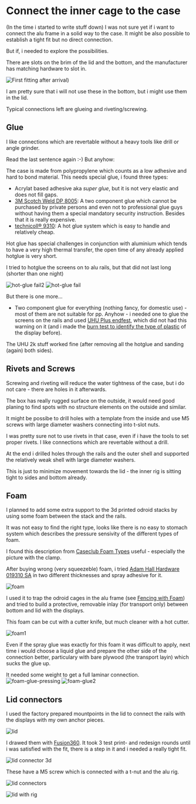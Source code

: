 # Connect the inner cage to the case

(In the time i started to write stuff down) I was not sure yet if i want to
connect the alu frame in a solid way to the case.  It might be also possible to
establish a tight fit but no direct connection.

But if, i needed to explore the possibilities.

There are slots on the brim of the lid and the bottom, and the manufacturer has
matching hardware to slot in.

![First fitting after arrival)](pics/open-box-1st-fit_sm.jpg)

I am pretty sure that i will not use these in the
bottom, but i might use them in the lid.

Typical connections left are glueing and riveting/screwing.

## Glue

I like connections which are revertable without a heavy tools like drill or
angle grinder.

Read the last sentence again :-) But anyhow:

The case is made from polypropylene which counts as a low adhesive and hard to
bond material.  This needs special glue, i found three types:

* Acrylat based adhesive aka *super glue*, but it is not very elastic and does not fill gaps.
* [3M Scotch Weld DP 8005](https://www.google.com/search?q=3M+Scotch-Weld%E2%84%A2+DP+8005): A
    two component glue which cannot be purchased by private persons and even
    not to professional glue guys without having them a special mandatory
    security instruction. Besides that it is really expensive.
* [technicoll® 9310](https://www.technicoll.eu/adhesive/technicoll-9310-3.html): A 
    hot glue system which is easy to handle and relatively cheap.

Hot glue has special challenges in conjunction with aluminium which tends to
have a very high thermal transfer, the open time of any already applied hotglue
is very short.

I tried to hotglue the screens on to alu rails, but that did not last long (shorter than one night)

![hot-glue fail2](pics/hotglue-fail2_sm.jpg)
![hot-glue fail](pics/hotglue-fail_sm.jpg)

But there is one more...

* Two component glue for everything (nothing fancy, for domestic use) - most of them are not suitable 
  for pp. Anyhow - i needed one to glue the screens on the rails and used 
  [UHU Plus endfest](https://www.uhu.com/de-de/produkte/uhu-plus-endfest-doppelkammerspritze-blister),
  which did not had this warning on it (and i made the 
  [burn test to identify the type of plastic](https://mediencommunity.de/content/237-erkennen-von-kunststoffen) 
  of the display before).

The UHU 2k stuff worked fine (after removing all the hotglue and sanding (again) both sides).

## Rivets and Screws

Screwing and riveting will reduce the water tightness of the case, but i do 
not care - there are holes in it afterwards.

The box has really rugged surface on the outside, it would need good planing to
find spots with no structure elements on the outside and similar.

It might be possibe to drill holes with a template from the inside and use M5
screws with large diameter washers connecting into t-slot nuts. 

I was pretty sure not to use rivets in that case, even if i have the tools to
set proper rivets.  I like connections which are revertable without a drill.

At the end i drilled holes through the rails and the outer shell and supported
the relatively weak shell with large diameter washers.

This is just to minimize movement towards the lid - the inner rig is sitting tight
to sides and bottom already.

## Foam

I planned to add some extra support to the 3d printed odroid stacks by using
some foam between the stack and the rails.

It was not easy to find the right type, looks like there is no easy to stomach
system which describes the pressure sensivity of the different types of foam.

I found this description from [Caseclub Foam
Types](https://www.caseclub.com/different-types-of-foam-for-cases/) useful -
especially the picture with the clamp.

After buying wrong (very squeezeble) foam, i tried [Adam Hall Hardware 019310
SA](https://www.adamhall.com/shop/de-de/flightcase-material/schaumstoffe/144/019310-sa)
in two different thicknesses and spray adhesive for it.

![foam](pics/foam_sm.jpg)

I used it to trap the odroid cages in the alu frame (see [Fencing with
Foam](alu-rails.md#fencing-with-foam)) and tried to build a protective,
removable inlay (for transport only) between bottom and lid with the displays.

This foam can be cut with a cutter knife, but much cleaner with a hot cutter.

![foam1](pics/foam1_sm.jpg)

Even if the spray glue was exactly for this foam it was difficult to apply,
next time i would choose a liquid glue and prepare the other side of the
connection better, particulary with bare plywood (the transport layin) which
sucks the glue up.

It needed some weight to get a full laminar connection.
![foam-glue-pressing](pics/foam-glue-pressing_sm.jpg)
![foam-glue2](pics/foam-glue2_sm.jpg)

## Lid connectors

I used the factory prepared mountpoints in the lid to connect the rails with
the displays with my own anchor pieces.

![lid](pics/lid_sm.jpg)

I drawed them with
[Fusion360](https://www.autodesk.com/products/fusion-360/personal). It took 3
test print- and redesign rounds until i was satisfied with the fit, there is a
step in it and i needed a really tight fit.

![lid connector 3d](pics/lid-connector-3d_sm.png)

These have a M5 screw which is connected with a t-nut and the alu rig.

![lid connectors](pics/lid-connectors_sm.jpg)

![lid with rig](pics/lid-with-rig_sm.jpg)

